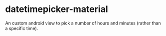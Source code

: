 # datetimepicker-material
An custom android view to pick a number of hours and minutes (rather than a specific time).
